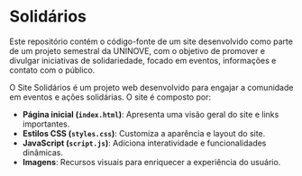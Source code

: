 # Solidários

Este repositório contém o código-fonte de um site desenvolvido como parte de um projeto semestral da UNINOVE, com o objetivo de promover e divulgar iniciativas de solidariedade, focado em eventos, informações e contato com o público.

O Site Solidários é um projeto web desenvolvido para engajar a comunidade em eventos e ações solidárias. O site é composto por:

- **Página inicial (`index.html`)**: Apresenta uma visão geral do site e links importantes.
- **Estilos CSS (`styles.css`)**: Customiza a aparência e layout do site.
- **JavaScript (`script.js`)**: Adiciona interatividade e funcionalidades dinâmicas.
- **Imagens**: Recursos visuais para enriquecer a experiência do usuário.
